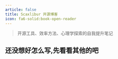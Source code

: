 ```yaml
---
article: false
title: Scaxlibur 开源博客
icon: fa6-solid:book-open-reader
---
```


> 开源工具、效率方法、心理学探索的自我提升笔记

## 还没想好怎么写,先看看其他的吧
